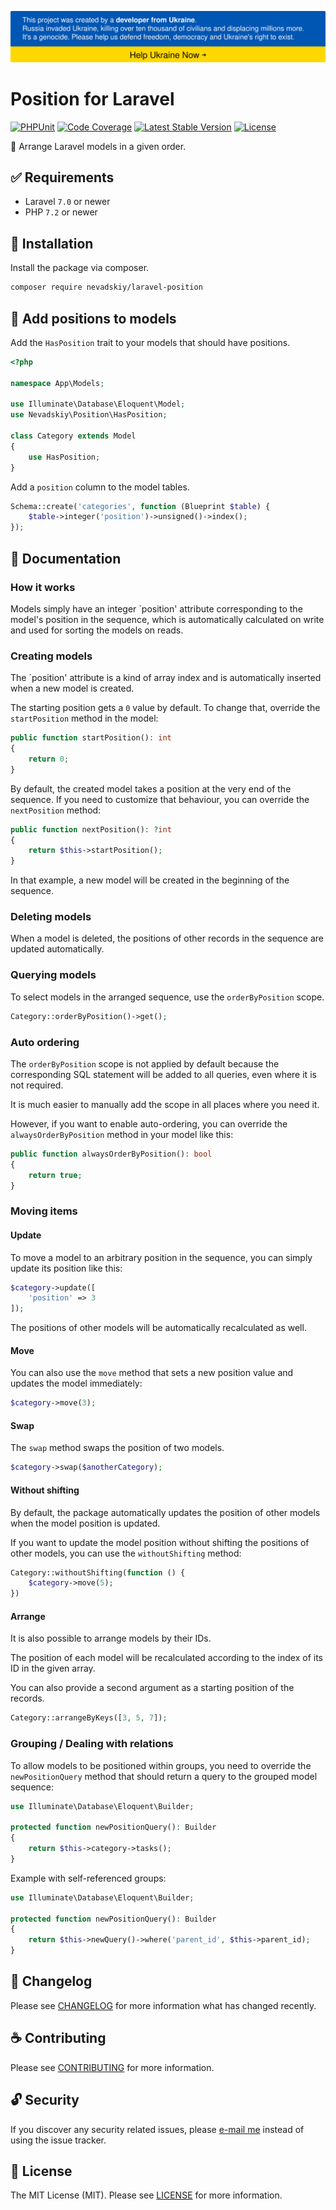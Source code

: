 [![Stand With Ukraine](https://raw.githubusercontent.com/vshymanskyy/StandWithUkraine/main/banner-direct-single.svg)](https://stand-with-ukraine.pp.ua)

# Position for Laravel

[![PHPUnit](https://img.shields.io/github/actions/workflow/status/nevadskiy/laravel-position/phpunit.yml?branch=master)](https://packagist.org/packages/nevadskiy/laravel-position)
[![Code Coverage](https://img.shields.io/codecov/c/github/nevadskiy/laravel-position?token=9X6AQQYCPA)](https://packagist.org/packages/nevadskiy/laravel-position)
[![Latest Stable Version](http://poser.pugx.org/nevadskiy/laravel-position/v)](https://packagist.org/packages/nevadskiy/laravel-position)
[![License](http://poser.pugx.org/nevadskiy/laravel-position/license)](https://packagist.org/packages/nevadskiy/laravel-position)

🔢 Arrange Laravel models in a given order.

## ✅ Requirements

- Laravel `7.0` or newer
- PHP `7.2` or newer

## 🔌 Installation

Install the package via composer.

```bash
composer require nevadskiy/laravel-position
````

## 🔨 Add positions to models

Add the `HasPosition` trait to your models that should have positions.

```php
<?php

namespace App\Models;

use Illuminate\Database\Eloquent\Model;
use Nevadskiy\Position\HasPosition;

class Category extends Model
{
    use HasPosition;
}
```

Add a `position` column to the model tables.

```php
Schema::create('categories', function (Blueprint $table) {
    $table->integer('position')->unsigned()->index();
});
```

## 📄 Documentation

### How it works

Models simply have an integer `position' attribute corresponding to the model's position in the sequence, which is automatically calculated on write and used for sorting the models on reads.

### Creating models

The `position' attribute is a kind of array index and is automatically inserted when a new model is created.

The starting position gets a `0` value by default. To change that, override the `startPosition` method in the model:

```php
public function startPosition(): int
{
    return 0;
}
```

By default, the created model takes a position at the very end of the sequence. If you need to customize that behaviour, you can override the `nextPosition` method:

```php
public function nextPosition(): ?int
{
    return $this->startPosition();
}
```

In that example, a new model will be created in the beginning of the sequence.

### Deleting models

When a model is deleted, the positions of other records in the sequence are updated automatically.

### Querying models 

To select models in the arranged sequence, use the `orderByPosition` scope.

```php
Category::orderByPosition()->get();
```

### Auto ordering

The `orderByPosition` scope is not applied by default because the corresponding SQL statement will be added to all queries, even where it is not required.

It is much easier to manually add the scope in all places where you need it.

However, if you want to enable auto-ordering, you can override the `alwaysOrderByPosition` method in your model like this:

```php
public function alwaysOrderByPosition(): bool
{
    return true;
}
```

### Moving items

#### Update

To move a model to an arbitrary position in the sequence, you can simply update its position like this:

```php
$category->update([
    'position' => 3
]);
```

The positions of other models will be automatically recalculated as well.

#### Move

You can also use the `move` method that sets a new position value and updates the model immediately:

```php
$category->move(3);
```

#### Swap

The `swap` method swaps the position of two models.

```php
$category->swap($anotherCategory);
```

#### Without shifting

By default, the package automatically updates the position of other models when the model position is updated.

If you want to update the model position without shifting the positions of other models, you can use the `withoutShifting` method:

```php
Category::withoutShifting(function () {
    $category->move(5);
})
```

#### Arrange

It is also possible to arrange models by their IDs.

The position of each model will be recalculated according to the index of its ID in the given array. 

You can also provide a second argument as a starting position of the records.

```php
Category::arrangeByKeys([3, 5, 7]);
```

### Grouping / Dealing with relations

To allow models to be positioned within groups, you need to override the `newPositionQuery` method that should return a query to the grouped model sequence:

```php
use Illuminate\Database\Eloquent\Builder;

protected function newPositionQuery(): Builder
{
    return $this->category->tasks();
}
```

Example with self-referenced groups:

```php
use Illuminate\Database\Eloquent\Builder;

protected function newPositionQuery(): Builder
{
    return $this->newQuery()->where('parent_id', $this->parent_id);
}
```

## 📑 Changelog

Please see [CHANGELOG](CHANGELOG.md) for more information what has changed recently.

## ☕ Contributing

Please see [CONTRIBUTING](.github/CONTRIBUTING.md) for more information.

## 🔓 Security

If you discover any security related issues, please [e-mail me](mailto:nevadskiy@gmail.com) instead of using the issue tracker.

## 📜 License

The MIT License (MIT). Please see [LICENSE](LICENSE.md) for more information.

